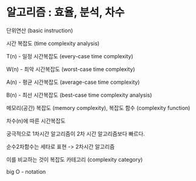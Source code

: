 알고리즘 : 효율, 분석, 차수
=============

단위연산 (basic instruction)

시간 복잡도 (time complexity analysis)

T(n) - 일정 시간복잡도 (every-case time complexity)

W(n) - 최악 시간복잡도 (worst-case time complexity)

A(n) - 평균 시간복잡도 (average-case time complexity)

B(n) - 최선 시간복잡도 (best-case time complexity analysis)

메모리(공간) 복잡도 (memory complexity), 복잡도 함수 (complexity function)


차수(n)에 따른 시간복잡도

궁극적으로 1차시간 알고리즘이 2차 시간 알고리즘보다 빠르다.

순수2차함수는 세타로 표현 -> 2차시간 알고리즘

이를 비교하는 것이 복잡도 카테고리 (complexity category)

big O - notation
